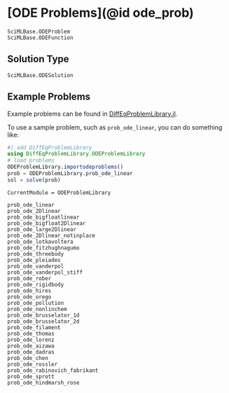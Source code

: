 # [ODE Problems](@id ode_prob)

```@docs
SciMLBase.ODEProblem
SciMLBase.ODEFunction
```

## Solution Type

```@docs
SciMLBase.ODESolution
```

## Example Problems

Example problems can be found in [DiffEqProblemLibrary.jl](https://github.com/SciML/DiffEqProblemLibrary.jl/tree/master/src/ode).

To use a sample problem, such as `prob_ode_linear`, you can do something like:

```julia
#] add DiffEqProblemLibrary
using DiffEqProblemLibrary.ODEProblemLibrary
# load problems
ODEProblemLibrary.importodeproblems()
prob = ODEProblemLibrary.prob_ode_linear
sol = solve(prob)
```

```@meta
CurrentModule = ODEProblemLibrary
```

```@docs
prob_ode_linear
prob_ode_2Dlinear
prob_ode_bigfloatlinear
prob_ode_bigfloat2Dlinear
prob_ode_large2Dlinear
prob_ode_2Dlinear_notinplace
prob_ode_lotkavoltera
prob_ode_fitzhughnagumo
prob_ode_threebody
prob_ode_pleiades
prob_ode_vanderpol
prob_ode_vanderpol_stiff
prob_ode_rober
prob_ode_rigidbody
prob_ode_hires
prob_ode_orego
prob_ode_pollution
prob_ode_nonlinchem
prob_ode_brusselator_1d
prob_ode_brusselator_2d
prob_ode_filament
prob_ode_thomas
prob_ode_lorenz
prob_ode_aizawa
prob_ode_dadras
prob_ode_chen
prob_ode_rossler
prob_ode_rabinovich_fabrikant
prob_ode_sprott
prob_ode_hindmarsh_rose
```
